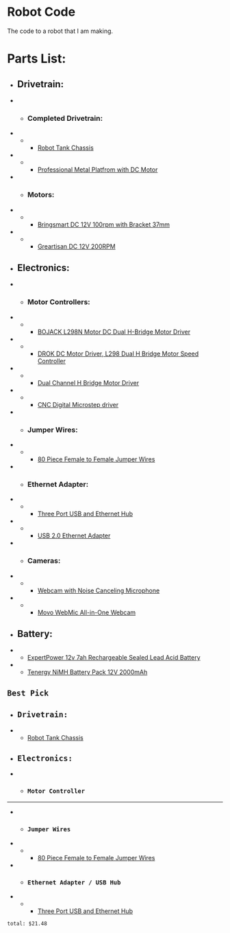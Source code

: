 # Robot Code
 The code to a robot that I am making.

# Parts List:
 - ## Drivetrain:
 - - ### Completed Drivetrain:
 - - - [Robot Tank Chassis](https://a.co/d/7gMDbBZ)
 - - - [Professional Metal Platfrom with DC Motor](https://a.co/d/caihPuo)
 - - ### Motors:
 - - - [Bringsmart DC 12V 100rpm with Bracket 37mm](https://a.co/d/i4MMU4t)
 - - - [Greartisan DC 12V 200RPM](https://a.co/d/9golsNJ)
 - ## Electronics:
 - - ### Motor Controllers:
 - - - [BOJACK L298N Motor DC Dual H-Bridge Motor Driver](https://a.co/d/ioh6lwU)
 - - - [DROK DC Motor Driver, L298 Dual H Bridge Motor Speed Controller](https://a.co/d/6dGAlb0)
 - - - [Dual Channel H Bridge Motor Driver](https://a.co/d/6OhxRfN)
 - - - [CNC Digital Microstep driver](https://a.co/d/0DrMOxl)
 - - ### Jumper Wires:
 - - - [80 Piece Female to Female Jumper Wires](https://a.co/d/cXCbcr1)
 - - ### Ethernet Adapter:
 - - - [Three Port USB and Ethernet Hub](https://a.co/d/1UECUyl)
 - - - [USB 2.0 Ethernet Adapter](https://a.co/d/1l5z6NZ)
 - - ### Cameras:
 - - - [Webcam with Noise Canceling Microphone](https://a.co/d/9G2iSJU)
 - - - [Movo WebMic All-in-One Webcam](https://a.co/d/1quVisd)
 - ## Battery:
 - - [ExpertPower 12v 7ah Rechargeable Sealed Lead Acid Battery](https://a.co/d/d4gsVd8)
 - - [Tenergy NiMH Battery Pack 12V 2000mAh](https://a.co/d/dOvbrWA)



## `Best Pick`
 - ## `Drivetrain:`
 - - [Robot Tank Chassis](https://a.co/d/7gMDbBZ)
 - ## `Electronics:`
 - - ### `Motor Controller`
 - - - 
 - - ### `Jumper Wires`
 - - - [80 Piece Female to Female Jumper Wires](https://a.co/d/cXCbcr1)
 - - ### `Ethernet Adapter / USB Hub`
 - - - [Three Port USB and Ethernet Hub](https://a.co/d/1UECUyl)



`total: $21.48`